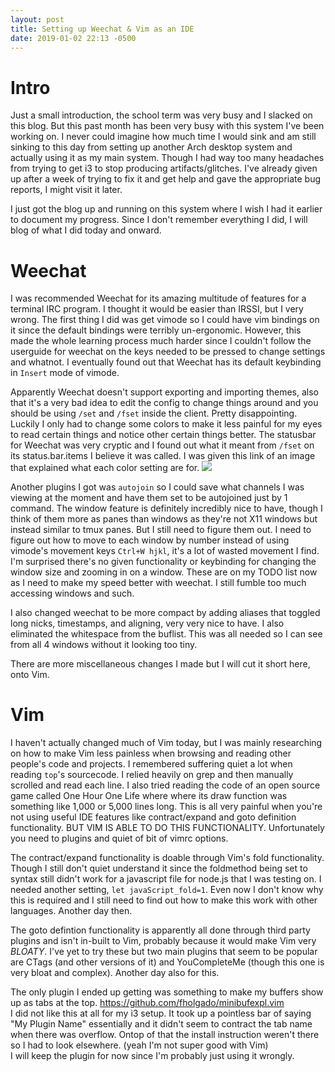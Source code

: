 ```yaml
---
layout: post
title: Setting up Weechat & Vim as an IDE
date: 2019-01-02 22:13 -0500
---
```

# Intro

Just a small introduction, the school term was very busy and I slacked on this blog. But this past month has been very busy with this system I've been working on.
I never could imagine how much time I would sink and am still sinking to this day from setting up another Arch desktop system and actually using it as my main system. Though I had way too many headaches from trying to get i3 to stop producing artifacts/glitches. I've already given up after a week of trying to fix it and get help and gave the appropriate bug reports, I might visit it later.

I just got the blog up and running on this system where I wish I had it earlier to document my progress. Since I don't remember everything I did, I will blog of what I did today and onward.

# Weechat
I was recommended Weechat for its amazing multitude of features for a terminal IRC program. I thought it would be easier than IRSSI, but I very wrong. The first thing I did was get vimode so I could have vim bindings on it since the default bindings were terribly un-ergonomic.
However, this made the whole learning process much harder since I couldn't follow the userguide for weechat on the keys needed to be pressed to change settings and whatnot. I eventually found out that Weechat has its default keybinding in `Insert` mode of vimode.

Apparently Weechat doesn't support exporting and importing themes, also that it's a very bad idea to edit the config to change things around and you should be using `/set` and `/fset` inside the client. Pretty disappointing.
Luckily I only had to change some colors to make it less painful for my eyes to read certain things and notice other certain things better.
The statusbar for Weechat was very cryptic and I found out what it meant from `/fset` on its status.bar.items I believe it was called. I was given this link of an image that explained what each color setting are for.
![](http://anti.teamidiot.de/static/nei/*/Code/WeeChat/weechat-color-settings.png)

Another plugins I got was `autojoin` so I could save what channels I was viewing at the moment and have them set to be autojoined just by 1 command.
The window feature is definitely incredibly nice to have, though I think of them more as panes than windows as they're not X11 windows but instead similar to tmux panes. But I still need to figure them out. I need to figure out how to move to each window by number instead of using vimode's movement keys `Ctrl+W hjkl`, it's a lot of wasted movement I find. I'm surprised there's no given functionality or keybinding for changing the window size and zooming in on a window.
These are on my TODO list now as I need to make my speed better with weechat. I still fumble too much accessing windows and such.

I also changed weechat to be more compact by adding aliases that toggled long nicks, timestamps, and aligning, very very nice to have. I also eliminated the whitespace from the buflist. This was all needed so I can see from all 4 windows without it looking too tiny.

There are more miscellaneous changes I made but I will cut it short here, onto Vim.

# Vim

I haven't actually changed much of Vim today, but I was mainly researching on how to make Vim less painless when browsing and reading other people's code and projects. I remembered suffering quiet a lot when reading `top`'s sourcecode. I relied heavily on grep and then manually scrolled and read each line. I also tried reading the code of an open source game called One Hour One Life where where its draw function was something like 1,000 or 5,000 lines long. This is all very painful when you're not using useful IDE features like contract/expand and goto definition functionality. 
BUT VIM IS ABLE TO DO THIS FUNCTIONALITY. Unfortunately you need to plugins and quiet of bit of vimrc options.

The contract/expand functionality is doable through Vim's fold functionality. Though I still don't quiet understand it since the foldmethod being set to syntax still didn't work for a javascript file for node.js that I was testing on. I needed another setting, `let javaScript_fold=1`. Even now I don't know why this is required and I still need to find out how to make this work with other languages. Another day then.

The goto defintion functionality is apparently all done through third party plugins and isn't in-built to Vim, probably because it would make Vim very _BLOATY_. I've yet to try these but two main plugins that seem to be popular are CTags (and other versions of it) and YouCompleteMe (though this one is very bloat and complex). Another day also for this.

The only plugin I ended up getting was something to make my buffers show up as tabs at the top. <https://github.com/fholgado/minibufexpl.vim>  
I did not like this at all for my i3 setup. It took up a pointless bar of saying "My Plugin Name" essentially and it didn't seem to contract the tab name when there was overflow. Ontop of that the install instruction weren't there so I had to look elsewhere. (yeah I'm not super good with Vim)  
I will keep the plugin for now since I'm probably just using it wrongly.
